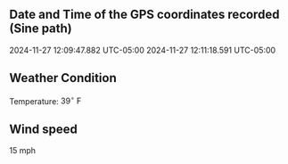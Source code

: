 ## Date and Time of the GPS coordinates recorded (Sine path)
2024-11-27 12:09:47.882 UTC-05:00
2024-11-27 12:11:18.591 UTC-05:00

## Weather Condition
Temperature: $39^\circ\ \text{F}$

## Wind speed
15 mph
